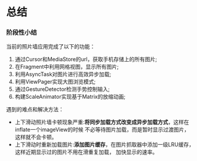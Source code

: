 # 总结
### 阶段性小结 

当前的照片墙应用完成了以下的功能：

1. 通过Cursor和MediaStore的url，获取手机存储上的所有图片;
2. 在Fragment中利用网格视图，显示所有图片;
3. 利用AsyncTask对图片进行高效异步加载;
4. 利用ViewPager实现大图浏览模式;
5. 通过GestureDetector检测手势控制输入;
6. 构建ScaleAnimator实现基于Matrix的放缩动画;

遇到的难点和解决方法：

* 上下滑动照片墙卡顿现象严重:**将同步加载方式改变成异步加载方式**，这样在inflate一个imageView的时候
不必等待图片加载，而是暂时显示过渡图片，这样就不会卡顿。
* 上下滑动时重新加载图片:**添加图片缓存**，在图片抓取器中添加一级LRU缓存，这样近期显示过的图片不用在滑重复加载，
加快显示的速率。
